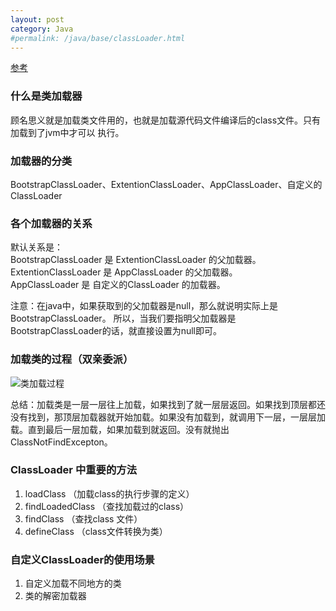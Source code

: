```yaml
---
layout: post
category: Java
#permalink: /java/base/classLoader.html
---
```


[参考](https://blog.csdn.net/briblue/article/details/54973413)

### 什么是类加载器
顾名思义就是加载类文件用的，也就是加载源代码文件编译后的class文件。只有加载到了jvm中才可以
执行。

### 加载器的分类
BootstrapClassLoader、ExtentionClassLoader、AppClassLoader、自定义的ClassLoader

### 各个加载器的关系
默认关系是：  
BootstrapClassLoader 是 ExtentionClassLoader 的父加载器。  
ExtentionClassLoader 是 AppClassLoader 的父加载器。  
AppClassLoader 是 自定义的ClassLoader 的加载器。

注意：在java中，如果获取到的父加载器是null，那么就说明实际上是BootstrapClassLoader。
所以，当我们要指明父加载器是BootstrapClassLoader的话，就直接设置为null即可。

### 加载类的过程（双亲委派）
![类加载过程](http://ozsqtghjh.bkt.clouddn.com/7548088943b82ee61f06fbcdd1ad1cf1.png)

总结：加载类是一层一层往上加载，如果找到了就一层层返回。如果找到顶层都还没有找到，那顶层加载器就开始加载。如果没有加载到，就调用下一层，一层层加载。直到最后一层加载，如果加载到就返回。没有就抛出ClassNotFindExcepton。

### ClassLoader 中重要的方法
1. loadClass （加载class的执行步骤的定义）
2. findLoadedClass （查找加载过的class）
3. findClass （查找class 文件）
4. defineClass （class文件转换为类）

### 自定义ClassLoader的使用场景
1. 自定义加载不同地方的类
2. 类的解密加载器
